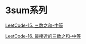 # 3sum系列

[LeetCode-15. 三数之和-中等](https://leetcode.cn/problems/3sum/) 

[LeetCode-16. 最接近的三数之和-中等](https://leetcode.cn/problems/3sum-closest/)

